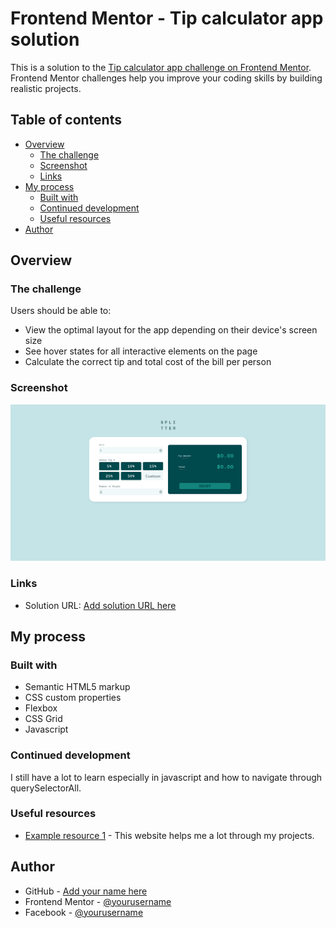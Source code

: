 # Frontend Mentor - Tip calculator app solution

This is a solution to the [Tip calculator app challenge on Frontend Mentor](https://www.frontendmentor.io/challenges/tip-calculator-app-ugJNGbJUX). Frontend Mentor challenges help you improve your coding skills by building realistic projects.

## Table of contents

- [Overview](#overview)
  - [The challenge](#the-challenge)
  - [Screenshot](#screenshot)
  - [Links](#links)
- [My process](#my-process)
  - [Built with](#built-with)
  - [Continued development](#continued-development)
  - [Useful resources](#useful-resources)
- [Author](#author)

## Overview

### The challenge

Users should be able to:

- View the optimal layout for the app depending on their device's screen size
- See hover states for all interactive elements on the page
- Calculate the correct tip and total cost of the bill per person

### Screenshot

![](./images/screenshot.jpg)

### Links

- Solution URL: [Add solution URL here](https://djaphar.github.io/tip-calculator-app/)

## My process

### Built with

- Semantic HTML5 markup
- CSS custom properties
- Flexbox
- CSS Grid
- Javascript

### Continued development

I still have a lot to learn especially in javascript and how to navigate through querySelectorAll.

### Useful resources

- [Example resource 1](https://www.w3schools.com/) - This website helps me a lot through my projects.


## Author

- GitHub - [Add your name here](https://github.com/Djaphar)
- Frontend Mentor - [@yourusername](https://www.frontendmentor.io/profile/Djaphar)
- Facebook - [@yourusername](https://www.facebook.com/djaphar/)
